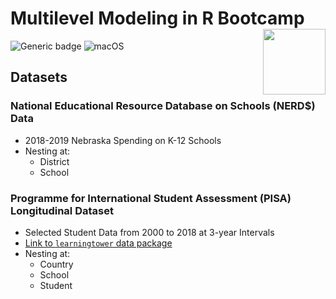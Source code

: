 # Multilevel Modeling in R Bootcamp <img align="right" width="100" height="105" src="https://cdn-icons-png.flaticon.com/512/848/848628.png"> 
![Generic badge](https://img.shields.io/badge/Rversion-4.2.1-blue.svg) ![macOS](https://svgshare.com/i/ZjP.svg)

## Datasets

### National Educational Resource Database on Schools (NERD$) Data

* 2018-2019 Nebraska Spending on K-12 Schools
* Nesting at: 
  * District
  * School 

### Programme for International Student Assessment (PISA) Longitudinal Dataset

* Selected Student Data from 2000 to 2018 at 3-year Intervals
* [Link to `learningtower` data package](https://github.com/kevinwang09/learningtower)
* Nesting at:
  * Country
  * School
  * Student
